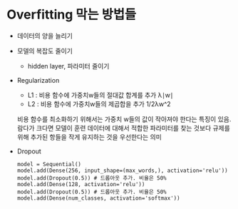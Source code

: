 # Overfitting 막는 방법들

* 데이터의 양을 늘리기

* 모델의 복잡도 줄이기

  * hidden layer, 파라미터 줄이기

* Regularization

  * L1 : 비용 함수에 가중치w들의 절대값 합계를 추가 λ∣w∣
  * L2 : 비용 함수에 가중치w들의 제곱합을 추가 1/2λw^2

  비용 함수를 최소화하기 위해서는 가중치 w들의 값이 작아져야 한다는 특징이 있음. 람다가 크다면 모델이 훈련 데이터에 대해서 적합한 파라미터를 찾는 것보다 규제를 위해 추가된 항들을 작게 유지하는 것을 우선한다는 의미

* Dropout

  ```shell
  model = Sequential()
  model.add(Dense(256, input_shape=(max_words,), activation='relu'))
  model.add(Dropout(0.5)) # 드롭아웃 추가. 비율은 50%
  model.add(Dense(128, activation='relu'))
  model.add(Dropout(0.5)) # 드롭아웃 추가. 비율은 50%
  model.add(Dense(num_classes, activation='softmax'))
  ```

  